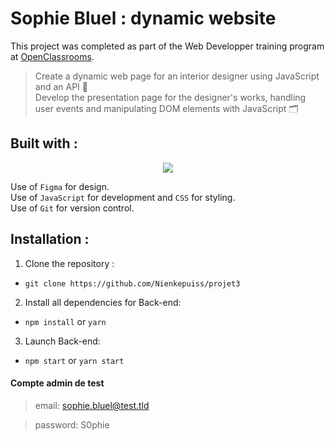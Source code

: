 # Sophie Bluel : dynamic website

This project was completed as part of the Web Developper training program at [OpenClassrooms](https://openclassrooms.com/fr/paths/899-developpeur-web).

> Create a dynamic web page for an interior designer using JavaScript and an API 🎨 <br>
> Develop the presentation page for the designer's works, handling user events and manipulating DOM elements with JavaScript 🗂️

## Built with :

<p align="center">
  <a href="https://skillicons.dev">
    <img src="https://skillicons.dev/icons?i=css,javascript,figma,github,html,vscode" />
  </a>
</p>

Use of `Figma` for design.<br>
Use of `JavaScript` for development and `CSS` for styling.<br>
Use of `Git` for version control.<br>

## Installation :

1. Clone the repository :

-   `git clone https://github.com/Nienkepuiss/projet3`

2. Install all dependencies for Back-end:

-   `npm install` or `yarn`

3. Launch Back-end:

-   `npm start` or `yarn start`

#### Compte admin de test

> email: sophie.bluel@test.tld

> password: S0phie 
